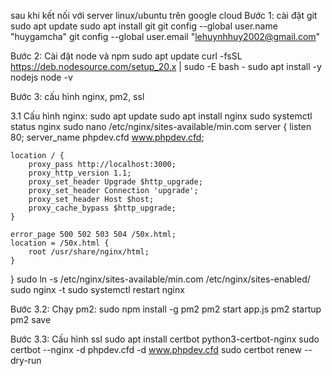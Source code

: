 sau khi kết nối với server linux/ubuntu trên google cloud
Bước 1: cài đặt git
sudo apt update
sudo apt install git
git config --global user.name "huygamcha"
git config --global user.email "lehuynhhuy2002@gmail.com"

Bước 2: Cài đặt node và npm
sudo apt update
curl -fsSL https://deb.nodesource.com/setup_20.x | sudo -E bash -
sudo apt install -y nodejs
node -v

Bước 3: cấu hình nginx, pm2, ssl

3.1 Cấu hình nginx:
sudo apt update
sudo apt install nginx
sudo systemctl status nginx
sudo nano /etc/nginx/sites-available/min.com
server {
listen 80;
server_name phpdev.cfd www.phpdev.cfd;

    location / {
        proxy_pass http://localhost:3000;
        proxy_http_version 1.1;
        proxy_set_header Upgrade $http_upgrade;
        proxy_set_header Connection 'upgrade';
        proxy_set_header Host $host;
        proxy_cache_bypass $http_upgrade;
    }

    error_page 500 502 503 504 /50x.html;
    location = /50x.html {
        root /usr/share/nginx/html;
    }

}
sudo ln -s /etc/nginx/sites-available/min.com /etc/nginx/sites-enabled/
sudo nginx -t
sudo systemctl restart nginx

Bước 3.2: Chạy pm2:
sudo npm install -g pm2
pm2 start app.js
pm2 startup
pm2 save

Bước 3.3: Cấu hình ssl
sudo apt install certbot python3-certbot-nginx
sudo certbot --nginx -d phpdev.cfd -d www.phpdev.cfd
sudo certbot renew --dry-run
